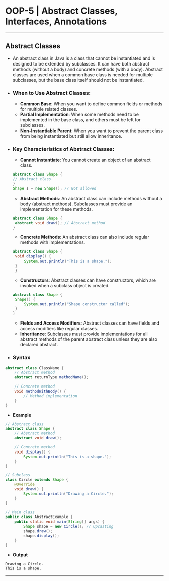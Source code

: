 # OOP-5 | Abstract Classes, Interfaces, Annotations

---

## Abstract Classes
 - An abstract class in Java is a class that cannot be instantiated and is designed to be extended by subclasses. It can have both abstract methods (without a body) and concrete methods (with a body). Abstract classes are used when a common base class is needed for multiple subclasses, but the base class itself should not be instantiated.
 - ### When to Use Abstract Classes:
     - **Common Base**: When you want to define common fields or methods for multiple related classes. 
     - **Partial Implementation**: When some methods need to be implemented in the base class, and others must be left for subclasses. 
     - **Non-Instantiable Parent**: When you want to prevent the parent class from being instantiated but still allow inheritance.
 - ### Key Characteristics of Abstract Classes:
     - **Cannot Instantiate**: You cannot create an object of an abstract class.
     ```java
     abstract class Shape {
    // Abstract class
     }
    Shape s = new Shape(); // Not allowed
     ```
   - **Abstract Methods**: An abstract class can include methods without a body (abstract methods). Subclasses must provide an implementation for these methods.
   ```java
   abstract class Shape {
    abstract void draw(); // Abstract method
   }
   ```
   - **Concrete Methods**: An abstract class can also include regular methods with implementations.
   ```java
   abstract class Shape {
    void display() {
        System.out.println("This is a shape.");
    }
    }
    ```
   - **Constructors**: Abstract classes can have constructors, which are invoked when a subclass object is created.
   ```java
   abstract class Shape {
    Shape() {
        System.out.println("Shape constructor called");
    }
   }
    ```
   - **Fields and Access Modifiers**: Abstract classes can have fields and access modifiers like regular classes.
   - **Inheritance**: Subclasses must provide implementations for all abstract methods of the parent abstract class unless they are also declared abstract.
 - ### Syntax
```java
abstract class ClassName {
    // Abstract method
    abstract returnType methodName();

    // Concrete method
    void methodWithBody() {
        // Method implementation
    }
}
```
- **Example**
```java
// Abstract class
abstract class Shape {
    // Abstract method
    abstract void draw();

    // Concrete method
    void display() {
        System.out.println("This is a shape.");
    }
}

// Subclass
class Circle extends Shape {
    @Override
    void draw() {
        System.out.println("Drawing a Circle.");
    }
}

// Main class
public class AbstractExample {
    public static void main(String[] args) {
        Shape shape = new Circle(); // Upcasting
        shape.draw();
        shape.display();
    }
}
```
- **Output**
```css
Drawing a Circle.
This is a shape.
```

---


